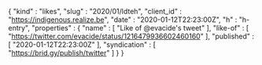 {
  "kind" : "likes",
  "slug" : "2020/01/ldteh",
  "client_id" : "https://indigenous.realize.be",
  "date" : "2020-01-12T22:23:00Z",
  "h" : "h-entry",
  "properties" : {
    "name" : [ "Like of @evacide's tweet" ],
    "like-of" : [ "https://twitter.com/evacide/status/1216479936602460160" ],
    "published" : [ "2020-01-12T22:23:00Z" ],
    "syndication" : [ "https://brid.gy/publish/twitter" ]
  }
}
